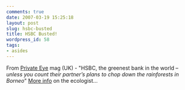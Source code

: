 ```yaml
---
comments: true
date: 2007-03-19 15:25:18
layout: post
slug: hsbc-busted
title: HSBC Busted!
wordpress_id: 58
tags:
- asides
---
```


From [Private Eye](http://www.private-eye.co.uk/sections.php?section_link=in_the_back&) mag (UK) - "HSBC, the greenest bank in the world – _unless you count their partner’s plans to chop down the rainforests in Borneo_" [More info](http://www.theecologist.org/archive_detail.asp?content_id=783) on the ecologist...
